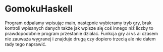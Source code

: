 # GomokuHaskell

Program odpalamy wpisując main, następnie wybieramy tryb gry, 
brak kontroli wpisanych danych także jak wpisze się coś innego niż liczby to prawdopodobnie program przestanie działać. 
Funkcja gry ai vs ai czasem nie zauważa wygranej i znajduje drugą czy dopiero trzecią ale nie dałem rady tego naprawić.
